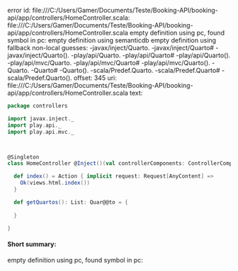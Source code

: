 error id: file:///C:/Users/Gamer/Documents/Teste/Booking-API/booking-api/app/controllers/HomeController.scala:
file:///C:/Users/Gamer/Documents/Teste/Booking-API/booking-api/app/controllers/HomeController.scala
empty definition using pc, found symbol in pc: 
empty definition using semanticdb
empty definition using fallback
non-local guesses:
	 -javax/inject/Quarto.
	 -javax/inject/Quarto#
	 -javax/inject/Quarto().
	 -play/api/Quarto.
	 -play/api/Quarto#
	 -play/api/Quarto().
	 -play/api/mvc/Quarto.
	 -play/api/mvc/Quarto#
	 -play/api/mvc/Quarto().
	 -Quarto.
	 -Quarto#
	 -Quarto().
	 -scala/Predef.Quarto.
	 -scala/Predef.Quarto#
	 -scala/Predef.Quarto().
offset: 345
uri: file:///C:/Users/Gamer/Documents/Teste/Booking-API/booking-api/app/controllers/HomeController.scala
text:
```scala
package controllers

import javax.inject._
import play.api._
import play.api.mvc._



@Singleton
class HomeController @Inject()(val controllerComponents: ControllerComponents) extends BaseController {

  def index() = Action { implicit request: Request[AnyContent] =>
    Ok(views.html.index())
  }

  def getQuartos(): List: Quar@@to = {
    
  }

}

```


#### Short summary: 

empty definition using pc, found symbol in pc: 